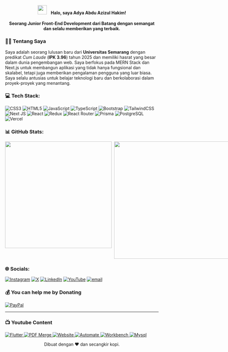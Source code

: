 <h4 align="center">
  <img src="https://media.giphy.com/media/hvRJCLFzcasrR4ia7z/giphy.gif" width="30px" style="margin-right: 10px;">
  Halo, saya Adya Abdu Azizul Hakim!
</h4>
<p align="center">
  <strong>Seorang Junior Front-End Development dari Batang dengan semangat dan selalu memberikan yang terbaik.</strong>
</p>

### 👨‍💻 Tentang Saya

Saya adalah seorang lulusan baru dari <strong>Universitas Semarang</strong> dengan predikat <i>Cum Laude</i> (<strong>IPK 3.96</strong>) tahun 2025 dan memiliki hasrat yang besar dalam dunia pengembangan web. Saya berfokus pada MERN Stack dan Next.js untuk membangun aplikasi yang tidak hanya fungsional dan skalabel, tetapi juga memberikan pengalaman pengguna yang luar biasa. Saya selalu antusias untuk belajar teknologi baru dan berkolaborasi dalam proyek-proyek yang menantang.

### 💻 Tech Stack:
![CSS3](https://img.shields.io/badge/css3-%231572B6.svg?style=for-the-badge&logo=css&logoColor=white) ![HTML5](https://img.shields.io/badge/html5-%23E34F26.svg?style=for-the-badge&logo=html5&logoColor=white) ![JavaScript](https://img.shields.io/badge/javascript-%23323330.svg?style=for-the-badge&logo=javascript&logoColor=%23F7DF1E) ![TypeScript](https://img.shields.io/badge/typescript-%23007ACC.svg?style=for-the-badge&logo=typescript&logoColor=white) ![Bootstrap](https://img.shields.io/badge/bootstrap-%238511FA.svg?style=for-the-badge&logo=bootstrap&logoColor=white) ![TailwindCSS](https://img.shields.io/badge/tailwindcss-%2338B2AC.svg?style=for-the-badge&logo=tailwind-css&logoColor=white) ![Next JS](https://img.shields.io/badge/Next-black?style=for-the-badge&logo=next.js&logoColor=white) ![React](https://img.shields.io/badge/react-%2320232a.svg?style=for-the-badge&logo=react&logoColor=%2361DAFB) ![Redux](https://img.shields.io/badge/redux-%23593d88.svg?style=for-the-badge&logo=redux&logoColor=white) ![React Router](https://img.shields.io/badge/React_Router-CA4245?style=for-the-badge&logo=react-router&logoColor=white) ![Prisma](https://img.shields.io/badge/Prisma-3982CE?style=for-the-badge&logo=Prisma&logoColor=white) ![PostgreSQL](https://img.shields.io/badge/postgreSQL-%23316192.svg?style=for-the-badge&logo=postgresql&logoColor=white) ![Vercel](https://img.shields.io/badge/vercel-%23000000.svg?style=for-the-badge&logo=vercel&logoColor=white)

### 📊 GitHub Stats:
<div style="display: flex; gap: 8px;">
  <img src="https://github-readme-stats.vercel.app/api?username=bearazul&theme=dark&hide_border=false&include_all_commits=true&count_private=true" width="350" />
  <img src="https://nirzak-streak-stats.vercel.app/?user=bearazul&theme=dark&hide_border=false" width="385" />
</div>

### 🌐 Socials:
[![Instagram](https://img.shields.io/badge/Instagram-%23E4405F.svg?logo=Instagram&logoColor=white)](https://instagram.com/az.izul_) [![X](https://img.shields.io/badge/X-black.svg?logo=X&logoColor=white)](https://x.com/@adya_abdu77) [![LinkedIn](https://img.shields.io/badge/LinkedIn-%230077B5.svg?logo=linkedin&logoColor=white)](https://linkedin.com/in/adya-abdu-azizul-hakim) [![YouTube](https://img.shields.io/badge/YouTube-%23FF0000.svg?logo=YouTube&logoColor=white)](https://youtube.com/@@adyaabduazizulhakim7954) [![email](https://img.shields.io/badge/Email-D14836?logo=gmail&logoColor=white)](mailto:adyaabduazizulhakim@gmail.com) 

### 💰 You can help me by Donating
[![PayPal](https://img.shields.io/badge/PayPal-00457C?style=for-the-badge&logo=paypal&logoColor=white)](https://paypal.me/@hakimzv) 

---

### 📺 Youtube Content
<a href="https://youtu.be/kjDL-gHbVqk?si=Vi68cqFeUUCuibhS">
  <picture>
    <source media="(prefers-color-scheme: dark)" srcset="https://ytcards.demolab.com/?id=kjDL-gHbVqk&title=Demonstrasi+Aplikasi+Stok+Barang+dengan+Fitur+Login+dan+Registrasi+||+Flutter+MySQl+Firebase&lang=id&timestamp=1696868769&background_color=%230d1117&title_color=%23ffffff&stats_color=%23dedede&max_title_lines=2&width=250&border_radius=5&duration=172">
    <img src="https://ytcards.demolab.com/?id=kjDL-gHbVqk&title=Demonstrasi+Aplikasi+Stok+Barang+dengan+Fitur+Login+dan+Registrasi+||+Flutter+MySQl+Firebase&lang=id&timestamp=1696868769&background_color=%230d1117&title_color=%23ffffff&stats_color=%23dedede&max_title_lines=2&width=250&border_radius=5&duration=172" alt="Flutter" title="Demonstrasi Aplikasi Stok Barang dengan Fitur Login dan Registrasi || Flutter MySQl Firebase">
  </picture>
</a>
<a href="https://youtu.be/t0b4WBgIjV4?si=4L-3shQNS4gDIl8o">
  <picture>
    <source media="(prefers-color-scheme: dark)" srcset="https://ytcards.demolab.com/?id=t0b4WBgIjV4&title=Menggabungkan+PDF+dan+Memberikan+Nomer+Halaman+Secara+Otomatis+||+iLovePDF&lang=id&timestamp=1696868769&background_color=%230d1117&title_color=%23ffffff&stats_color=%23dedede&max_title_lines=2&width=250&border_radius=5&duration=172">
    <img src="https://ytcards.demolab.com/?id=t0b4WBgIjV4&title=Menggabungkan+PDF+dan+Memberikan+Nomer+Halaman+Secara+Otomatis+||+iLovePDF&lang=id&timestamp=1696868769&background_color=%230d1117&title_color=%23ffffff&stats_color=%23dedede&max_title_lines=2&width=250&border_radius=5&duration=172" alt="PDF Merge" title="Menggabungkan PDF dan Memberikan Nomer Halaman Secara Otomatis || iLovePDF">
  </picture>
</a>
<a href="https://youtu.be/z2pQ-H4WrDQ?si=_hFyFAtvSw-ePZvV">
  <picture>
    <source media="(prefers-color-scheme: dark)" srcset="https://ytcards.demolab.com/?id=z2pQ-H4WrDQ&title=Simple+Website+(html+dan+css)&lang=id&timestamp=1696868769&background_color=%230d1117&title_color=%23ffffff&stats_color=%23dedede&max_title_lines=2&width=250&border_radius=5&duration=172">
    <img src="https://ytcards.demolab.com/?id=z2pQ-H4WrDQ&title=Simple+Website+(html+dan+css)&lang=id&timestamp=1696868769&background_color=%230d1117&title_color=%23ffffff&stats_color=%23dedede&max_title_lines=2&width=250&border_radius=5&duration=172" alt="Website" title="
Simple Website (html dan css)">
  </picture>
</a>
<a href="https://youtu.be/I1HavyQJmCU?si=TVZ6NmgPwxA0OlDN">
  <picture>
    <source media="(prefers-color-scheme: dark)" srcset="https://ytcards.demolab.com/?id=I1HavyQJmCU&title=Membuat+Kartu+Siswa+Otomatis+||+Power+Automate&lang=id&timestamp=1696868769&background_color=%230d1117&title_color=%23ffffff&stats_color=%23dedede&max_title_lines=2&width=250&border_radius=5&duration=172">
    <img src="https://ytcards.demolab.com/?id=I1HavyQJmCU&title=Membuat+Kartu+Siswa+Otomatis+||+Power+Automate&lang=id&timestamp=1696868769&background_color=%230d1117&title_color=%23ffffff&stats_color=%23dedede&max_title_lines=2&width=250&border_radius=5&duration=172" alt="Automate" title="Membuat Kartu Siswa Otomatis || Power Automate">
  </picture>
</a>
<a href="https://youtu.be/zQRJhTIryXQ?si=cuQalqp9ArN-9Q5U">
  <picture>
    <source media="(prefers-color-scheme: dark)" srcset="https://ytcards.demolab.com/?id=zQRJhTIryXQ&title=MEMBUAT+MEKANISME+SEDERHANA+LAMPU+MERAH+MENGGUNAKAN+FLIP+FLOP+||+ELECTRONIC+WORKBENCH&lang=id&timestamp=1696868769&background_color=%230d1117&title_color=%23ffffff&stats_color=%23dedede&max_title_lines=2&width=250&border_radius=5&duration=172">
    <img src="https://ytcards.demolab.com/?id=zQRJhTIryXQ&title=MEMBUAT+MEKANISME+SEDERHANA+LAMPU+MERAH+MENGGUNAKAN+FLIP+FLOP+||+ELECTRONIC+WORKBENCH&lang=id&timestamp=1696868769&background_color=%230d1117&title_color=%23ffffff&stats_color=%23dedede&max_title_lines=2&width=250&border_radius=5&duration=172" alt="Workbench" title="MEMBUAT MEKANISME SEDERHANA LAMPU MERAH MENGGUNAKAN FLIP FLOP || ELECTRONIC WORKBENCH">
  </picture>
</a>
<a href="https://youtu.be/5owDGYrDhRs?si=YMO9q5qNWT4-rLWo">
  <picture>
    <source media="(prefers-color-scheme: dark)" srcset="https://ytcards.demolab.com/?id=5owDGYrDhRs&title=Menampilkan+1+tabel+sekaligus+dari+3+tabel+menggunakan+WHERE+dan+JOIN+TABLE+||+Mysql+Relasi&lang=id&timestamp=1696868769&background_color=%230d1117&title_color=%23ffffff&stats_color=%23dedede&max_title_lines=2&width=250&border_radius=5&duration=172">
    <img src="https://ytcards.demolab.com/?id=5owDGYrDhRs&title=Menampilkan+1+tabel+sekaligus+dari+3+tabel+menggunakan+WHERE+dan+JOIN+TABLE+||+Mysql+Relasi&lang=id&timestamp=1696868769&background_color=%230d1117&title_color=%23ffffff&stats_color=%23dedede&max_title_lines=2&width=250&border_radius=5&duration=172" alt="Mysql" title="Menampilkan 1 tabel sekaligus dari 3 tabel menggunakan WHERE dan JOIN TABLE || Mysql Relasi">
  </picture>
</a>

<p align="center">Dibuat dengan ❤️ dan secangkir kopi.</p>
